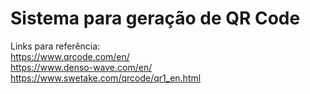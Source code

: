 # Sistema para geração de QR Code

Links para referência:
<br>https://www.qrcode.com/en/
<br>https://www.denso-wave.com/en/
<br>https://www.swetake.com/qrcode/qr1_en.html
